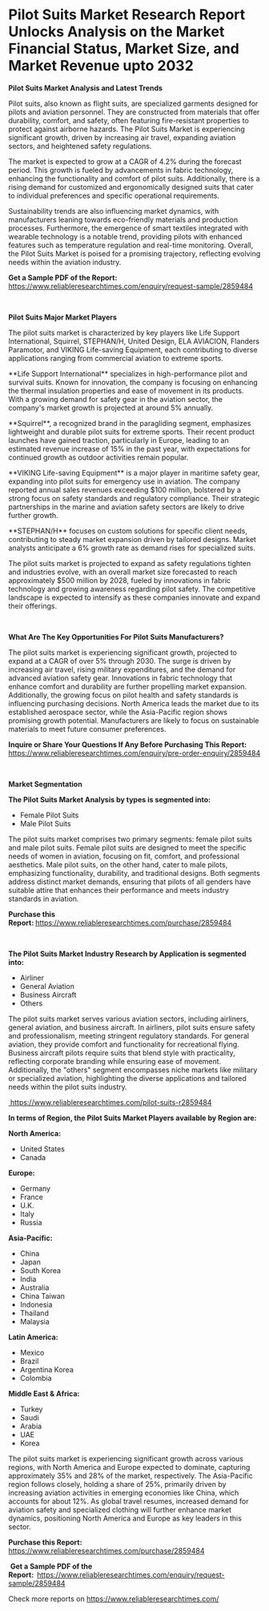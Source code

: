 <p><h1>Pilot Suits Market Research Report Unlocks Analysis on the Market Financial Status, Market Size, and Market Revenue upto 2032</h1></p><p><strong>Pilot Suits Market Analysis and Latest Trends</strong></p>
<p><p>Pilot suits, also known as flight suits, are specialized garments designed for pilots and aviation personnel. They are constructed from materials that offer durability, comfort, and safety, often featuring fire-resistant properties to protect against airborne hazards. The Pilot Suits Market is experiencing significant growth, driven by increasing air travel, expanding aviation sectors, and heightened safety regulations.</p><p>The market is expected to grow at a CAGR of 4.2% during the forecast period. This growth is fueled by advancements in fabric technology, enhancing the functionality and comfort of pilot suits. Additionally, there is a rising demand for customized and ergonomically designed suits that cater to individual preferences and specific operational requirements. </p><p>Sustainability trends are also influencing market dynamics, with manufacturers leaning towards eco-friendly materials and production processes. Furthermore, the emergence of smart textiles integrated with wearable technology is a notable trend, providing pilots with enhanced features such as temperature regulation and real-time monitoring. Overall, the Pilot Suits Market is poised for a promising trajectory, reflecting evolving needs within the aviation industry.</p></p>
<p><strong>Get a Sample PDF of the Report:&nbsp;</strong> <a href="https://www.reliableresearchtimes.com/enquiry/request-sample/2859484?utm_campaign=2009&utm_medium=2&utm_source=Github&utm_content=ia&utm_term=12032025&utm_id=pilot-suits">https://www.reliableresearchtimes.com/enquiry/request-sample/2859484</a></p>
<p>&nbsp;</p>
<p><strong>Pilot Suits Major Market Players</strong></p>
<p><p>The pilot suits market is characterized by key players like Life Support International, Squirrel, STEPHAN/H, United Design, ELA AVIACION, Flanders Paramotor, and VIKING Life-saving Equipment, each contributing to diverse applications ranging from commercial aviation to extreme sports.</p><p>**Life Support International** specializes in high-performance pilot and survival suits. Known for innovation, the company is focusing on enhancing the thermal insulation properties and ease of movement in its products. With a growing demand for safety gear in the aviation sector, the company's market growth is projected at around 5% annually.</p><p>**Squirrel**, a recognized brand in the paragliding segment, emphasizes lightweight and durable pilot suits for extreme sports. Their recent product launches have gained traction, particularly in Europe, leading to an estimated revenue increase of 15% in the past year, with expectations for continued growth as outdoor activities remain popular.</p><p>**VIKING Life-saving Equipment** is a major player in maritime safety gear, expanding into pilot suits for emergency use in aviation. The company reported annual sales revenues exceeding $100 million, bolstered by a strong focus on safety standards and regulatory compliance. Their strategic partnerships in the marine and aviation safety sectors are likely to drive further growth.</p><p>**STEPHAN/H** focuses on custom solutions for specific client needs, contributing to steady market expansion driven by tailored designs. Market analysts anticipate a 6% growth rate as demand rises for specialized suits.</p><p>The pilot suits market is projected to expand as safety regulations tighten and industries evolve, with an overall market size forecasted to reach approximately $500 million by 2028, fueled by innovations in fabric technology and growing awareness regarding pilot safety. The competitive landscape is expected to intensify as these companies innovate and expand their offerings.</p></p>
<p>&nbsp;</p>
<p><strong>What Are The Key Opportunities For Pilot Suits Manufacturers?</strong></p>
<p><p>The pilot suits market is experiencing significant growth, projected to expand at a CAGR of over 5% through 2030. The surge is driven by increasing air travel, rising military expenditures, and the demand for advanced aviation safety gear. Innovations in fabric technology that enhance comfort and durability are further propelling market expansion. Additionally, the growing focus on pilot health and safety standards is influencing purchasing decisions. North America leads the market due to its established aerospace sector, while the Asia-Pacific region shows promising growth potential. Manufacturers are likely to focus on sustainable materials to meet future consumer preferences.</p></p>
<p><strong>Inquire or Share Your Questions If Any Before Purchasing This Report:</strong> <a href="https://www.reliableresearchtimes.com/enquiry/pre-order-enquiry/2859484?utm_campaign=2009&utm_medium=2&utm_source=Github&utm_content=ia&utm_term=12032025&utm_id=pilot-suits">https://www.reliableresearchtimes.com/enquiry/pre-order-enquiry/2859484</a></p>
<p>&nbsp;</p>
<p><strong>Market Segmentation</strong></p>
<p><strong>The Pilot Suits Market Analysis by types is segmented into:</strong></p>
<p><ul><li>Female Pilot Suits</li><li>Male Pilot Suits</li></ul></p>
<p><p>The pilot suits market comprises two primary segments: female pilot suits and male pilot suits. Female pilot suits are designed to meet the specific needs of women in aviation, focusing on fit, comfort, and professional aesthetics. Male pilot suits, on the other hand, cater to male pilots, emphasizing functionality, durability, and traditional designs. Both segments address distinct market demands, ensuring that pilots of all genders have suitable attire that enhances their performance and meets industry standards in aviation.</p></p>
<p><strong>Purchase this Report:&nbsp;</strong><a href="https://www.reliableresearchtimes.com/purchase/2859484?utm_campaign=2009&utm_medium=2&utm_source=Github&utm_content=ia&utm_term=12032025&utm_id=pilot-suits">https://www.reliableresearchtimes.com/purchase/2859484</a></p>
<p>&nbsp;</p>
<p><strong>The Pilot Suits Market Industry Research by Application is segmented into:</strong></p>
<p><ul><li>Airliner</li><li>General Aviation</li><li>Business Aircraft</li><li>Others</li></ul></p>
<p><p>The pilot suits market serves various aviation sectors, including airliners, general aviation, and business aircraft. In airliners, pilot suits ensure safety and professionalism, meeting stringent regulatory standards. For general aviation, they provide comfort and functionality for recreational flying. Business aircraft pilots require suits that blend style with practicality, reflecting corporate branding while ensuring ease of movement. Additionally, the "others" segment encompasses niche markets like military or specialized aviation, highlighting the diverse applications and tailored needs within the pilot suits industry.</p></p>
<p><a href="https://www.reliableresearchtimes.com/pilot-suits-r2859484?utm_campaign=2009&utm_medium=2&utm_source=Github&utm_content=ia&utm_term=12032025&utm_id=pilot-suits">&nbsp;https://www.reliableresearchtimes.com/pilot-suits-r2859484</a></p>
<p><strong>In terms of Region, the Pilot Suits Market Players available by Region are:</strong></p>
<p>
    <p> <strong> North America: </strong>
        <ul>
            <li>United States</li>
            <li>Canada</li>
        </ul>
        </p> 
    <p> <strong> Europe: </strong>
        <ul>
            <li>Germany</li>
            <li>France</li>
            <li>U.K.</li>
            <li>Italy</li>
            <li>Russia</li>
        </ul>
        </p> 
    <p> <strong> Asia-Pacific: </strong>
        <ul>
            <li>China</li>
            <li>Japan</li>
            <li>South Korea</li>
            <li>India</li>
            <li>Australia</li>
            <li>China Taiwan</li>
            <li>Indonesia</li>
            <li>Thailand</li>
            <li>Malaysia</li>
        </ul>
        </p> 
    <p> <strong> Latin America: </strong>
        <ul>
            <li>Mexico</li>
            <li>Brazil</li>
            <li>Argentina Korea</li>
            <li>Colombia</li>
        </ul>
        </p> 
    <p> <strong> Middle East & Africa: </strong>
        <ul>
            <li>Turkey</li>
            <li>Saudi</li>
            <li>Arabia</li>
            <li>UAE</li>
            <li>Korea</li>
        </ul>
    </p>
    </p>
<p><p>The pilot suits market is experiencing significant growth across various regions, with North America and Europe expected to dominate, capturing approximately 35% and 28% of the market, respectively. The Asia-Pacific region follows closely, holding a share of 25%, primarily driven by increasing aviation activities in emerging economies like China, which accounts for about 12%. As global travel resumes, increased demand for aviation safety and specialized clothing will further enhance market dynamics, positioning North America and Europe as key leaders in this sector.</p></p>
<p><strong>Purchase this Report: </strong><a href="https://www.reliableresearchtimes.com/purchase/2859484?utm_campaign=2009&utm_medium=2&utm_source=Github&utm_content=ia&utm_term=12032025&utm_id=pilot-suits">https://www.reliableresearchtimes.com/purchase/2859484</a></p>
<p>&nbsp;<strong>Get a Sample PDF of the Report:&nbsp;&nbsp;</strong><a href="https://www.reliableresearchtimes.com/enquiry/request-sample/2859484?utm_campaign=2009&utm_medium=2&utm_source=Github&utm_content=ia&utm_term=12032025&utm_id=pilot-suits">https://www.reliableresearchtimes.com/enquiry/request-sample/2859484</a></p>
<p><strong></strong></p>
<p>Check more reports on <a href="https://www.reliableresearchtimes.com/?utm_campaign=2009&utm_medium=2&utm_source=Github&utm_content=ia&utm_term=12032025&utm_id=pilot-suits">https://www.reliableresearchtimes.com/</a></p>